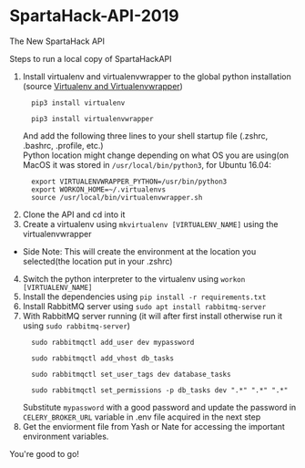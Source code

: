 # SpartaHack-API-2019
The New SpartaHack API

Steps to run a local copy of SpartaHackAPI

1. Install virtualenv and virtualenvwrapper to the global python installation (source [Virtualenv and Virtualenvwrapper](http://docs.python-guide.org/en/latest/dev/virtualenvs/))  
    ```
      pip3 install virtualenv
    ```  
    ```
      pip3 install virtualenvwrapper
    ```  
   And add the following three lines to your shell startup file (.zshrc, .bashrc, .profile, etc.)  
   Python location might change depending on what OS you are using(on MacOS it was stored in `/usr/local/bin/python3`, for Ubuntu 16.04:  
    ```
      export VIRTUALENVWRAPPER_PYTHON=/usr/bin/python3
      export WORKON_HOME=~/.virtualenvs
      source /usr/local/bin/virtualenvwrapper.sh
    ```    
2. Clone the API and cd into it  
3. Create a virtualenv using `mkvirtualenv [VIRTUALENV_NAME]` using the virtualenvwrapper
  * Side Note: This will create the environment at the location you selected(the location put in your .zshrc)  
4. Switch the python interpreter to the virtualenv using `workon [VIRTUALENV_NAME]`  
5. Install the dependencies using `pip install -r requirements.txt`  
6. Install RabbitMQ server using `sudo apt install rabbitmq-server`  
7. With RabbitMQ server running (it will after first install otherwise run it using `sudo rabbitmq-server`)  
    ```
      sudo rabbitmqctl add_user dev mypassword
    ```  
    ```
      sudo rabbitmqctl add_vhost db_tasks
    ```  
    ```
      sudo rabbitmqctl set_user_tags dev database_tasks
    ```  
    ```
      sudo rabbitmqctl set_permissions -p db_tasks dev ".*" ".*" ".*"
    ```  
   Substitute `mypassword` with a good password and update the password in `CELERY_BROKER_URL` variable in .env file acquired in the next step
6. Get the enviorment file from Yash or Nate for accessing the important environment variables.

You're good to go!
